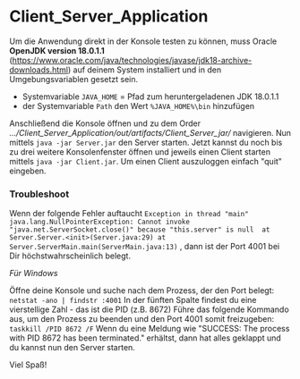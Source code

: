 # Client_Server_Application

Um die Anwendung direkt in der Konsole testen zu können, muss Oracle **OpenJDK version 18.0.1.1** (https://www.oracle.com/java/technologies/javase/jdk18-archive-downloads.html) auf deinem System installiert und in den Umgebungsvariablen gesetzt sein. 
  - Systemvariable `JAVA_HOME` = Pfad zum heruntergeladenen JDK 18.0.1.1
  - der Systemvariable `Path` den Wert `%JAVA_HOME%\bin` hinzufügen 

Anschließend die Konsole öffnen und zu dem Order *.../Client_Server_Application/out/artifacts/Client_Server_jar/* navigieren. 
Nun mittels `java -jar Server.jar` den Server starten. Jetzt kannst du noch bis zu drei weitere Konsolenfenster öffnen und jeweils einen Client starten mittels `java -jar Client.jar`. 
Um einen Client auszuloggen einfach "quit" eingeben. 

### Troubleshoot
Wenn der folgende Fehler auftaucht 
`Exception in thread "main" java.lang.NullPointerException: Cannot invoke "java.net.ServerSocket.close()" because "this.server" is null 
at Server.Server.<init>(Server.java:29)
at Server.ServerMain.main(ServerMain.java:13)`
, dann ist der Port 4001 bei Dir höchstwahrscheinlich belegt. 

*Für Windows*

Öffne deine Konsole und suche nach dem Prozess, der den Port belegt: `netstat -ano | findstr :4001`
In der fünften Spalte findest du eine vierstellige Zahl - das ist die PID (z.B. 8672)
Führe das folgende Kommando aus, um den Prozess zu beenden und den Port 4001 somit freizugeben: `taskkill /PID 8672 /F`
Wenn du eine Meldung wie "SUCCESS: The process with PID 8672 has been terminated." erhältst, dann hat alles geklappt und du kannst nun den Server starten. 


Viel Spaß!
